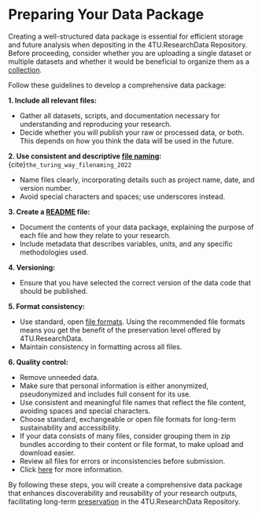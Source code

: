 # Preparing Your Data Package

Creating a well-structured data package is essential for efficient storage and future analysis when depositing in the 4TU.ResearchData Repository. Before proceeding, consider whether you are uploading a single dataset or multiple datasets and whether it would be beneficial to organize them as a [collection](/submission_workflow/data_collections).

Follow these guidelines to develop a comprehensive data package:

**1. Include all relevant files:**
* Gather all datasets, scripts, and documentation necessary for understanding and reproducing your research.
* Decide whether you will publish your  raw or processed data, or both. This depends on how you think the data will be used in the future. 

**2. Use consistent and descriptive [file naming](https://book.the-turing-way.org/project-design/info-management/filenaming):** {cite}`the_turing_way_filenaming_2022`
* Name files clearly, incorporating details such as project name, date, and version number.
* Avoid special characters and spaces; use underscores instead.

**3. Create a [README](/submission_workflow/readme_and_documentation) file:**
* Document the contents of your data package, explaining the purpose of each file and how they relate to your research.
* Include metadata that describes variables, units, and any specific methodologies used.

**4. Versioning:**
* Ensure that you have selected the correct version of the data code that should be published. 

**5. Format consistency:**
* Use standard, open [file formats](https://data.4tu.nl/s/documents/Preferred_File_Formats_2023.pdf). Using the recommended file formats means you get the benefit of the preservation level offered by 4TU.ResearchData.
* Maintain consistency in formatting across all files.

**6. Quality control:**
* Remove unneeded data.
* Make sure that personal information is either anonymized, pseudonymized and includes full consent for its use.
* Use consistent and meaningful file names that reflect the file content, avoiding spaces and special characters.
* Choose standard, exchangeable or open file formats for long-term sustainability and accessibility.
* If your data consists of many files, consider grouping them in zip bundles according to their content or file format, to make upload and download easier.
* Review all files for errors or inconsistencies before submission.
* Click [here](https://data.4tu.nl/s/documents/Deposit_Guidelines_2020.pdf) for more information. 

By following these steps, you will create a comprehensive data package that enhances discoverability and reusability of your research outputs, facilitating long-term [preservation](/data_preservation/intro) in the 4TU.ResearchData Repository. 
